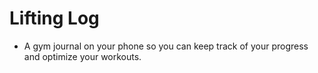 # Lifting Log

- A gym journal on your phone so you can keep track of your progress and optimize your workouts.
